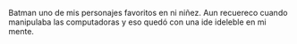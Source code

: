 Batman uno de mis personajes favoritos en ni niñez.
Aun recuereco cuando manipulaba las computadoras y eso quedó con una ide ideleble en mi mente.
